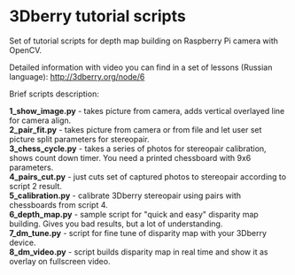 3Dberry tutorial scripts
===========

Set of tutorial scripts for depth map building on Raspberry Pi camera with OpenCV.

Detailed information with video you can find in a set of lessons (Russian language):
http://3dberry.org/node/6 

Brief scripts description:

<b>1_show_image.py</b> - takes picture from camera, adds vertical overlayed line for camera 
align.<br>
<b>2_pair_fit.py</b> - takes picture from camera or from file and let user set picture
split parameters for stereopair.<br>
<b>3_chess_cycle.py</b> - takes a series of photos for stereopair calibration, shows count
down timer. You need a printed chessboard with 9x6 parameters.<br>
<b>4_pairs_cut.py</b> - just cuts set of captured photos to stereopair according to 
script 2 result.<br>
<b>5_calibration.py</b> - calibrate 3Dberry stereopair using pairs with chessboards from
script 4.<br>
<b>6_depth_map.py</b> - sample script for "quick and easy" disparity map building. Gives
you bad results, but a lot of understanding.<br>
<b>7_dm_tune.py</b> - script for fine tune of disparity map with your 3Dberry device.<br>
<b>8_dm_video.py</b> - script builds disparity map in real time and show it as overlay
on fullscreen video.<br>


